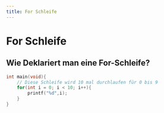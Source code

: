 ```yaml
---
title: For Schleife
---
```

# For Schleife
## Wie Deklariert man eine For-Schleife?
```c
int main(void){
	// Diese Schleife wird 10 mal durchlaufen für 0 bis 9
	for(int i = 0; i < 10; i++){
		printf("%d",i);
	}
}
```